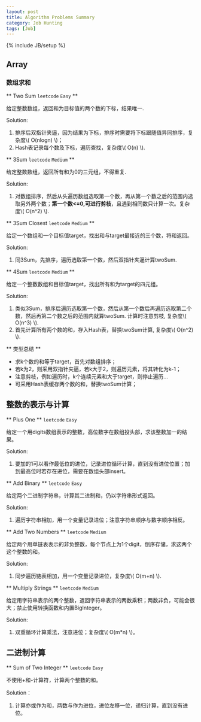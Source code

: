 ```yaml
---
layout: post
title: Algorithm Problems Summary
category: Job Hunting
tags: [Job]
---
```

{% include JB/setup %}

## Array

### 数组求和

** Two Sum `leetcode` `Easy` **

给定整数数组，返回和为目标值的两个数的下标，结果唯一.

Solution:

1. 排序后双指针夹逼，因为结果为下标，排序时需要将下标跟随值异同排序，复杂度\\( O(nlogn) \\)；
2. Hash表记录每个数及下标，遍历查找，复杂度\\( O(n) \\).

** 3Sum `leetcode` `Medium` **

给定整数数组，返回所有和为0的三元组，不得重复.

Solution:

1. 对数组排序，然后从头遍历数组选取第一个数，再从第一个数之后的范围内选取另外两个数；**第一个数<=0,可进行剪枝**，且遇到相同数只计算一次。复杂度\\( O(n^2) \\).

** 3Sum Closest `leetcode` `Medium` **

给定一个数组和一个目标值target，找出和与target最接近的三个数，将和返回。

Solution:

1. 同3Sum，先排序，遍历选取第一个数，然后双指针夹逼计算twoSum.

** 4Sum `leetcode` `Medium` **

给定一个整数数组和目标值target，找出所有和为target的四元组。

Solution:

1. 类似3Sum，排序后遍历选取第一个数，然后从第一个数后再遍历选取第二个数，然后再第二个数之后的范围内就算twoSum. 计算时注意剪枝, 复杂度\\( O(n^3) \\).
2. 首先计算所有两个数的和，存入Hash表，替换twoSum计算, 复杂度\\( O(n^2) \\).

** 类型总结 **

- 求k个数的和等于target，首先对数组排序；
- 若k为2，则采用双指针夹逼，若k大于2，则遍历元素，将其转化为k-1；
- 注意剪枝，例如遍历时，k个连续元素和大于target，则停止遍历...
- 可采用Hash表缓存两个数的和，替换twoSum计算；

## 整数的表示与计算

** Plus One ** `leetcode` `Easy`

给定一个用digits数组表示的整数，高位数字在数组投头部，求该整数加一的结果。

Solution:

1. 要加的1可以看作最低位的进位，记录进位循环计算，直到没有进位位置；加到最高位时若存在进位，需要在数组头部insert。

** Add Binary ** `leetcode` `Easy`

给定两个二进制字符串，计算其二进制和，仍以字符串形式返回。

Solution:

1. 遍历字符串相加，用一个变量记录进位；注意字符串顺序与数字顺序相反。

** Add Two Numbers ** `leetcode` `Medium`

给定两个用单链表表示的非负整数，每个节点上为1个digit，倒序存储，求这两个这个整数的和。

Solution:

1. 同步遍历链表相加，用一个变量记录进位，复杂度\\( O(m+n) \\).

** Multiply Strings ** `leetcode` `Medium`

给定用字符串表示的两个整数，返回字符串表示的两数乘积；两数非负，可能会很大；禁止使用转换函数和内置BigInteger。

Solution:

1. 双重循环计算乘法，注意进位；复杂度\\( O(m*n) \\)。

## 二进制计算

** Sum of Two Integer ** `leetcode` `Easy`

不使用+和-计算符，计算两个整数的和。

Solution：

1. 计算亦或作为和，两数与作为进位，进位左移一位，递归计算，直到没有进位。
